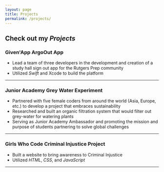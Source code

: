 ```yaml
---
layout: page
title: Projects
permalink: /projects/
---
```

## Check out my *Projects*

### **Given'App ArgoOut App**

- Lead a team of three developers in the development and creation of a study hall sign out app for the Rutgers Prep community
- Utilized *Swift* and Xcode to build the platform

---
### **Junior Academy Grey Water Experiment**

- Partnered with five female coders from around the world (Asia, Europe, etc.) to develop a project that embraces sustainability
- Researched and built an organic filtration system that would filter out grey-water for watering plants
- Serving as Junior Academy Ambassador and promoting the mission and purpose of students partnering to solve global challenges


---
### **Girls Who Code Criminal Injustice Project**

- Built a website to bring awareness to Criminal Injustice
- Utilized *HTML*, *CSS*, and *JavaScript*

---
